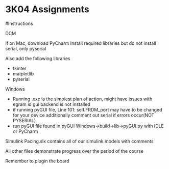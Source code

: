 # 3K04 Assignments

#Instructions 

DCM 

If on Mac, download PyCharm
  Install required libraries but do not install serial, only pyserial 

Also add the following libraries 
- tkinter
- matplotlib
- pyserial

Windows
- Running .exe is the simplest plan of action, might have issues with egram id gui backend is not installed
- if running pyGUI file, Line 101: self.FRDM_port may have to be changed for your device additionally comment out serial if errors occur(NOT PYSERIAL)
- run pyGUI file found in pyGUI Windows->build->lib->pyGUI.py with IDLE or PyCharm

Simulink 
Pacing.slx contains all of our simulink models with comments 

All other files demonstrate progress over the period of the course

Remember to plugin the board
